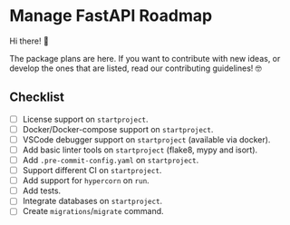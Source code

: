 # Manage FastAPI Roadmap

Hi there! :wave:

The package plans are here. If you want to contribute with new ideas, or develop the ones that are listed, read our contributing guidelines! 🤓


## Checklist

- [ ] License support on `startproject`.
- [ ] Docker/Docker-compose support on `startproject`.
- [ ] VSCode debugger support on `startproject` (available via docker).
- [ ] Add basic linter tools on `startproject` (flake8, mypy and isort).
- [ ] Add `.pre-commit-config.yaml` on `startproject`.
- [ ] Support different CI on `startproject`.
- [ ] Add support for `hypercorn` on `run`.
- [ ] Add tests.
- [ ] Integrate databases on `startproject`.
- [ ] Create `migrations`/`migrate` command.

